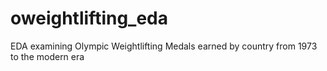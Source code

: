 # oweightlifting_eda
EDA examining Olympic Weightlifting Medals earned by country from 1973 to the modern era
